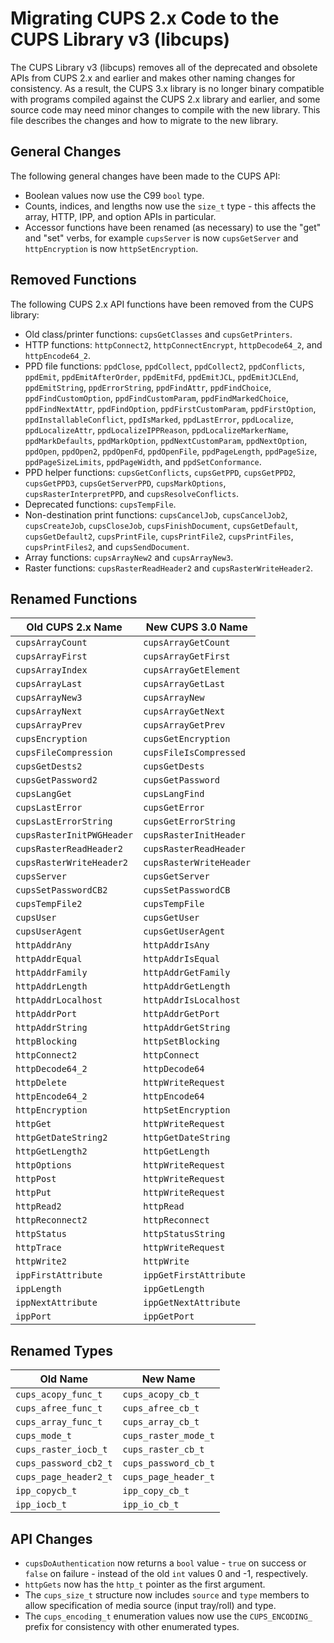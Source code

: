 Migrating CUPS 2.x Code to the CUPS Library v3 (libcups)
========================================================

The CUPS Library v3 (libcups) removes all of the deprecated and obsolete APIs
from CUPS 2.x and earlier and makes other naming changes for consistency.  As a
result, the CUPS 3.x library is no longer binary compatible with programs
compiled against the CUPS 2.x library and earlier, and some source code may need
minor changes to compile with the new library.  This file describes the changes
and how to migrate to the new library.


General Changes
---------------

The following general changes have been made to the CUPS API:

- Boolean values now use the C99 `bool` type.
- Counts, indices, and lengths now use the `size_t` type - this affects the
  array, HTTP, IPP, and option APIs in particular.
- Accessor functions have been renamed (as necessary) to use the "get" and "set"
  verbs, for example `cupsServer` is now `cupsGetServer` and `httpEncryption` is
  now `httpSetEncryption`.


Removed Functions
-----------------

The following CUPS 2.x API functions have been removed from the CUPS library:

- Old class/printer functions: `cupsGetClasses` and `cupsGetPrinters`.
- HTTP functions: `httpConnect2`, `httpConnectEncrypt`, `httpDecode64_2`, and
  `httpEncode64_2`.
- PPD file functions: `ppdClose`, `ppdCollect`, `ppdCollect2`, `ppdConflicts`,
  `ppdEmit`, `ppdEmitAfterOrder`, `ppdEmitFd`, `ppdEmitJCL`, `ppdEmitJCLEnd`,
  `ppdEmitString`, `ppdErrorString`, `ppdFindAttr`, `ppdFindChoice`,
  `ppdFindCustomOption`, `ppdFindCustomParam`, `ppdFindMarkedChoice`,
  `ppdFindNextAttr`, `ppdFindOption`, `ppdFirstCustomParam`, `ppdFirstOption`,
  `ppdInstallableConflict`, `ppdIsMarked`, `ppdLastError`, `ppdLocalize`,
  `ppdLocalizeAttr`, `ppdLocalizeIPPReason`, `ppdLocalizeMarkerName`,
  `ppdMarkDefaults`, `ppdMarkOption`, `ppdNextCustomParam`, `ppdNextOption`,
  `ppdOpen`, `ppdOpen2`, `ppdOpenFd`, `ppdOpenFile`, `ppdPageLength`,
  `ppdPageSize`, `ppdPageSizeLimits`, `ppdPageWidth`, and `ppdSetConformance`.
- PPD helper functions: `cupsGetConflicts`, `cupsGetPPD`, `cupsGetPPD2`,
  `cupsGetPPD3`, `cupsGetServerPPD`, `cupsMarkOptions`,
  `cupsRasterInterpretPPD`, and `cupsResolveConflicts`.
- Deprecated functions: `cupsTempFile`.
- Non-destination print functions: `cupsCancelJob`, `cupsCancelJob2`,
  `cupsCreateJob`, `cupsCloseJob`, `cupsFinishDocument`, `cupsGetDefault`,
  `cupsGetDefault2`, `cupsPrintFile`, `cupsPrintFile2`, `cupsPrintFiles`,
  `cupsPrintFiles2`, and `cupsSendDocument`.
- Array functions: `cupsArrayNew2` and `cupsArrayNew3`.
- Raster functions: `cupsRasterReadHeader2` and `cupsRasterWriteHeader2`.


Renamed Functions
-----------------

| Old CUPS 2.x Name         | New CUPS 3.0 Name       |
|---------------------------|-------------------------|
| `cupsArrayCount`          | `cupsArrayGetCount`     |
| `cupsArrayFirst`          | `cupsArrayGetFirst`     |
| `cupsArrayIndex`          | `cupsArrayGetElement`   |
| `cupsArrayLast`           | `cupsArrayGetLast`      |
| `cupsArrayNew3`           | `cupsArrayNew`          |
| `cupsArrayNext`           | `cupsArrayGetNext`      |
| `cupsArrayPrev`           | `cupsArrayGetPrev`      |
| `cupsEncryption`          | `cupsGetEncryption`     |
| `cupsFileCompression`     | `cupsFileIsCompressed`  |
| `cupsGetDests2`           | `cupsGetDests`          |
| `cupsGetPassword2`        | `cupsGetPassword`       |
| `cupsLangGet`             | `cupsLangFind`          |
| `cupsLastError`           | `cupsGetError`          |
| `cupsLastErrorString`     | `cupsGetErrorString`    |
| `cupsRasterInitPWGHeader` | `cupsRasterInitHeader`  |
| `cupsRasterReadHeader2`   | `cupsRasterReadHeader`  |
| `cupsRasterWriteHeader2`  | `cupsRasterWriteHeader` |
| `cupsServer`              | `cupsGetServer`         |
| `cupsSetPasswordCB2`      | `cupsSetPasswordCB`     |
| `cupsTempFile2`           | `cupsTempFile`          |
| `cupsUser`                | `cupsGetUser`           |
| `cupsUserAgent`           | `cupsGetUserAgent`      |
| `httpAddrAny`             | `httpAddrIsAny`         |
| `httpAddrEqual`           | `httpAddrIsEqual`       |
| `httpAddrFamily`          | `httpAddrGetFamily`     |
| `httpAddrLength`          | `httpAddrGetLength`     |
| `httpAddrLocalhost`       | `httpAddrIsLocalhost`   |
| `httpAddrPort`            | `httpAddrGetPort`       |
| `httpAddrString`          | `httpAddrGetString`     |
| `httpBlocking`            | `httpSetBlocking`       |
| `httpConnect2`            | `httpConnect`           |
| `httpDecode64_2`          | `httpDecode64`          |
| `httpDelete`              | `httpWriteRequest`      |
| `httpEncode64_2`          | `httpEncode64`          |
| `httpEncryption`          | `httpSetEncryption`     |
| `httpGet`                 | `httpWriteRequest`      |
| `httpGetDateString2`      | `httpGetDateString`     |
| `httpGetLength2`          | `httpGetLength`         |
| `httpOptions`             | `httpWriteRequest`      |
| `httpPost`                | `httpWriteRequest`      |
| `httpPut`                 | `httpWriteRequest`      |
| `httpRead2`               | `httpRead`              |
| `httpReconnect2`          | `httpReconnect`         |
| `httpStatus`              | `httpStatusString`      |
| `httpTrace`               | `httpWriteRequest`      |
| `httpWrite2`              | `httpWrite`             |
| `ippFirstAttribute`       | `ippGetFirstAttribute`  |
| `ippLength`               | `ippGetLength`          |
| `ippNextAttribute`        | `ippGetNextAttribute`   |
| `ippPort`                 | `ippGetPort`            |


Renamed Types
-------------

| Old Name              | New Name             |
|-----------------------|----------------------|
| `cups_acopy_func_t`   | `cups_acopy_cb_t`    |
| `cups_afree_func_t`   | `cups_afree_cb_t`    |
| `cups_array_func_t`   | `cups_array_cb_t`    |
| `cups_mode_t`         | `cups_raster_mode_t` |
| `cups_raster_iocb_t`  | `cups_raster_cb_t`   |
| `cups_password_cb2_t` | `cups_password_cb_t` |
| `cups_page_header2_t` | `cups_page_header_t` |
| `ipp_copycb_t`        | `ipp_copy_cb_t`      |
| `ipp_iocb_t`          | `ipp_io_cb_t`        |


API Changes
-----------

- `cupsDoAuthentication` now returns a `bool` value - `true` on success or
  `false` on failure - instead of the old `int` values 0 and -1, respectively.
- `httpGets` now has the `http_t` pointer as the first argument.
- The `cups_size_t` structure now includes `source` and `type` members to allow
  specification of media source (input tray/roll) and type.
- The `cups_encoding_t` enumeration values now use the `CUPS_ENCODING_` prefix
  for consistency with other enumerated types.
